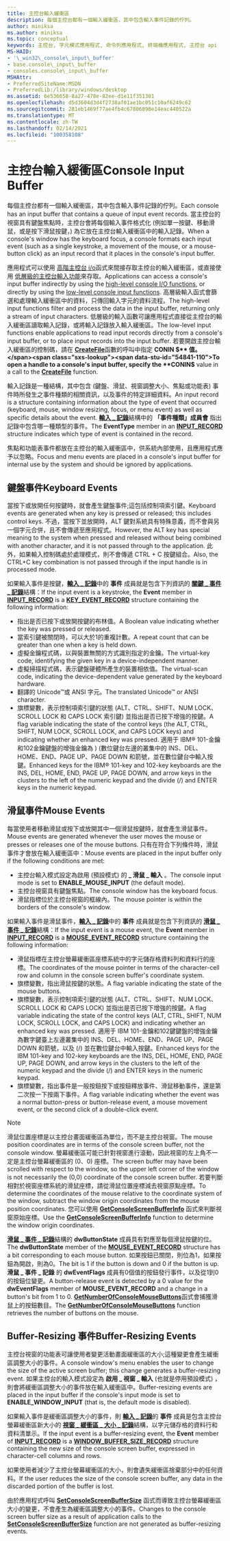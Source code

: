 ```yaml
---
title: 主控台輸入緩衝區
description: 每個主控台都有一個輸入緩衝區，其中包含輸入事件記錄的佇列。
author: miniksa
ms.author: miniksa
ms.topic: conceptual
keywords: 主控台, 字元模式應用程式, 命令列應用程式, 終端機應用程式, 主控台 api
MS-HAID:
- '\_win32\_console\_input\_buffer'
- base.console\_input\_buffer
- consoles.console\_input\_buffer
MSHAttr:
- PreferredSiteName:MSDN
- PreferredLib:/library/windows/desktop
ms.assetid: 6e536658-8a27-478e-82ee-d1e11f351301
ms.openlocfilehash: d5d3604d3d4f2738af01ae1bc051c10af6249c62
ms.sourcegitcommit: 281eb1469f77ae4fb4c67806898e14eac440522a
ms.translationtype: MT
ms.contentlocale: zh-TW
ms.lasthandoff: 02/14/2021
ms.locfileid: "100358108"
---
```

# <a name="console-input-buffer"></a><span data-ttu-id="54841-104">主控台輸入緩衝區</span><span class="sxs-lookup"><span data-stu-id="54841-104">Console Input Buffer</span></span>

<span data-ttu-id="54841-105">每個主控台都有一個輸入緩衝區，其中包含輸入事件記錄的佇列。</span><span class="sxs-lookup"><span data-stu-id="54841-105">Each console has an input buffer that contains a queue of input event records.</span></span> <span data-ttu-id="54841-106">當主控台的視窗具有鍵盤焦點時，主控台會將每個輸入事件格式化 (例如單一按鍵、移動滑鼠，或是按下滑鼠按鍵，) 為它放在主控台輸入緩衝區中的輸入記錄。</span><span class="sxs-lookup"><span data-stu-id="54841-106">When a console's window has the keyboard focus, a console formats each input event (such as a single keystroke, a movement of the mouse, or a mouse-button click) as an input record that it places in the console's input buffer.</span></span>

<span data-ttu-id="54841-107">應用程式可以使用 [高階主控台 i/o](high-level-console-input-and-output-functions.md)函式來間接存取主控台的輸入緩衝區，或直接使用 [低層級的主控台輸入功能](low-level-console-input-functions.md)來存取。</span><span class="sxs-lookup"><span data-stu-id="54841-107">Applications can access a console's input buffer indirectly by using the [high-level console I/O functions](high-level-console-input-and-output-functions.md), or directly by using the [low-level console input functions](low-level-console-input-functions.md).</span></span> <span data-ttu-id="54841-108">高層級輸入函式會篩選和處理輸入緩衝區中的資料，只傳回輸入字元的資料流程。</span><span class="sxs-lookup"><span data-stu-id="54841-108">The high-level input functions filter and process the data in the input buffer, returning only a stream of input characters.</span></span> <span data-ttu-id="54841-109">低層級的輸入函數可讓應用程式直接從主控台的輸入緩衝區讀取輸入記錄，或將輸入記錄放入輸入緩衝區。</span><span class="sxs-lookup"><span data-stu-id="54841-109">The low-level input functions enable applications to read input records directly from a console's input buffer, or to place input records into the input buffer.</span></span> <span data-ttu-id="54841-110">若要開啟主控台輸入緩衝區的控制碼，請在 [**CreateFile**](/windows/win32/api/fileapi/nf-fileapi-createfilea)函數的呼叫中指定 **CONIN $** 值。</span><span class="sxs-lookup"><span data-stu-id="54841-110">To open a handle to a console's input buffer, specify the **CONIN$** value in a call to the [**CreateFile**](/windows/win32/api/fileapi/nf-fileapi-createfilea) function.</span></span>

<span data-ttu-id="54841-111">輸入記錄是一種結構，其中包含 (鍵盤、滑鼠、視窗調整大小、焦點或功能表) 事件時所發生之事件種類的相關資訊，以及事件的特定詳細資料。</span><span class="sxs-lookup"><span data-stu-id="54841-111">An input record is a structure containing information about the type of event that occurred (keyboard, mouse, window resizing, focus, or menu event) as well as specific details about the event.</span></span> <span data-ttu-id="54841-112">[**輸入 \_ 記錄**](input-record-str.md)結構中的 **「事件種類」成員會** 指出記錄中包含哪一種類型的事件。</span><span class="sxs-lookup"><span data-stu-id="54841-112">The **EventType** member in an [**INPUT\_RECORD**](input-record-str.md) structure indicates which type of event is contained in the record.</span></span>

<span data-ttu-id="54841-113">焦點和功能表事件都放在主控台的輸入緩衝區中，供系統內部使用，且應用程式應予以忽略。</span><span class="sxs-lookup"><span data-stu-id="54841-113">Focus and menu events are placed in a console's input buffer for internal use by the system and should be ignored by applications.</span></span>

## <a name="keyboard-events"></a><span data-ttu-id="54841-114">鍵盤事件</span><span class="sxs-lookup"><span data-stu-id="54841-114">Keyboard Events</span></span>

<span data-ttu-id="54841-115">當按下或放開任何按鍵時，就會產生鍵盤事件;這包括控制項索引鍵。</span><span class="sxs-lookup"><span data-stu-id="54841-115">Keyboard events are generated when any key is pressed or released; this includes control keys.</span></span> <span data-ttu-id="54841-116">不過，當按下並放開時，ALT 鍵對系統具有特殊意義，而不會與另一個字元合併，且不會傳遞至應用程式。</span><span class="sxs-lookup"><span data-stu-id="54841-116">However, the ALT key has special meaning to the system when pressed and released without being combined with another character, and it is not passed through to the application.</span></span> <span data-ttu-id="54841-117">此外，如果輸入控制碼處於處理模式，則不會傳遞 CTRL + C 按鍵組合。</span><span class="sxs-lookup"><span data-stu-id="54841-117">Also, the CTRL+C key combination is not passed through if the input handle is in processed mode.</span></span>

<span data-ttu-id="54841-118">如果輸入事件是按鍵，[**輸入 \_ 記錄**](input-record-str.md)中的 **事件** 成員就是包含下列資訊的 [**關鍵 \_ 事件 \_ 記錄**](key-event-record-str.md)結構：</span><span class="sxs-lookup"><span data-stu-id="54841-118">If the input event is a keystroke, the **Event** member in [**INPUT\_RECORD**](input-record-str.md) is a [**KEY\_EVENT\_RECORD**](key-event-record-str.md) structure containing the following information:</span></span>

- <span data-ttu-id="54841-119">指出是否已按下或放開按鍵的布林值。</span><span class="sxs-lookup"><span data-stu-id="54841-119">A Boolean value indicating whether the key was pressed or released.</span></span>
- <span data-ttu-id="54841-120">當索引鍵被關閉時，可以大於1的重複計數。</span><span class="sxs-lookup"><span data-stu-id="54841-120">A repeat count that can be greater than one when a key is held down.</span></span>
- <span data-ttu-id="54841-121">虛擬金鑰程式碼，以與裝置無關的方式識別指定的金鑰。</span><span class="sxs-lookup"><span data-stu-id="54841-121">The virtual-key code, identifying the given key in a device-independent manner.</span></span>
- <span data-ttu-id="54841-122">虛擬掃描程式碼，表示鍵盤硬體所產生的裝置相依值。</span><span class="sxs-lookup"><span data-stu-id="54841-122">The virtual-scan code, indicating the device-dependent value generated by the keyboard hardware.</span></span>
- <span data-ttu-id="54841-123">翻譯的 Unicode™或 ANSI 字元。</span><span class="sxs-lookup"><span data-stu-id="54841-123">The translated Unicode™ or ANSI character.</span></span>
- <span data-ttu-id="54841-124">旗標變數，表示控制項索引鍵的狀態 (ALT、CTRL、SHIFT、NUM LOCK、SCROLL LOCK 和 CAPS LOCK 索引鍵) 並指出是否已按下增強的按鍵。</span><span class="sxs-lookup"><span data-stu-id="54841-124">A flag variable indicating the state of the control keys (the ALT, CTRL, SHIFT, NUM LOCK, SCROLL LOCK, and CAPS LOCK keys) and indicating whether an enhanced key was pressed.</span></span> <span data-ttu-id="54841-125">適用于 IBM® 101-金鑰和102金鑰鍵盤的增強金鑰為 )  (數位鍵台左邊的叢集中的 INS、DEL、HOME、END、PAGE UP、PAGE DOWN 和箭號，並在數位鍵台中輸入按鍵。</span><span class="sxs-lookup"><span data-stu-id="54841-125">Enhanced keys for the IBM® 101-key and 102-key keyboards are the INS, DEL, HOME, END, PAGE UP, PAGE DOWN, and arrow keys in the clusters to the left of the numeric keypad and the divide (/) and ENTER keys in the numeric keypad.</span></span>

## <a name="mouse-events"></a><span data-ttu-id="54841-126">滑鼠事件</span><span class="sxs-lookup"><span data-stu-id="54841-126">Mouse Events</span></span>

<span data-ttu-id="54841-127">每當使用者移動滑鼠或按下或放開其中一個滑鼠按鍵時，就會產生滑鼠事件。</span><span class="sxs-lookup"><span data-stu-id="54841-127">Mouse events are generated whenever the user moves the mouse or presses or releases one of the mouse buttons.</span></span> <span data-ttu-id="54841-128">只有在符合下列條件時，滑鼠事件才會放在輸入緩衝區中：</span><span class="sxs-lookup"><span data-stu-id="54841-128">Mouse events are placed in the input buffer only if the following conditions are met:</span></span>

- <span data-ttu-id="54841-129">主控台輸入模式設定為啟用 (預設模式) 的 **\_ 滑鼠 \_ 輸入** 。</span><span class="sxs-lookup"><span data-stu-id="54841-129">The console input mode is set to **ENABLE\_MOUSE\_INPUT** (the default mode).</span></span>
- <span data-ttu-id="54841-130">主控台視窗具有鍵盤焦點。</span><span class="sxs-lookup"><span data-stu-id="54841-130">The console window has the keyboard focus.</span></span>
- <span data-ttu-id="54841-131">滑鼠指標位於主控台視窗的框線內。</span><span class="sxs-lookup"><span data-stu-id="54841-131">The mouse pointer is within the borders of the console's window.</span></span>

<span data-ttu-id="54841-132">如果輸入事件是滑鼠事件，[**輸入 \_ 記錄**](input-record-str.md)中的 **事件** 成員就是包含下列資訊的 [**滑鼠 \_ 事件 \_ 記錄**](mouse-event-record-str.md)結構：</span><span class="sxs-lookup"><span data-stu-id="54841-132">If the input event is a mouse event, the **Event** member in [**INPUT\_RECORD**](input-record-str.md) is a [**MOUSE\_EVENT\_RECORD**](mouse-event-record-str.md) structure containing the following information:</span></span>

- <span data-ttu-id="54841-133">滑鼠指標在主控台螢幕緩衝區座標系統中的字元儲存格資料列和資料行的座標。</span><span class="sxs-lookup"><span data-stu-id="54841-133">The coordinates of the mouse pointer in terms of the character-cell row and column in the console screen buffer's coordinate system.</span></span>
- <span data-ttu-id="54841-134">旗標變數，指出滑鼠按鍵的狀態。</span><span class="sxs-lookup"><span data-stu-id="54841-134">A flag variable indicating the state of the mouse buttons.</span></span>
- <span data-ttu-id="54841-135">旗標變數，表示控制項索引鍵的狀態 (ALT、CTRL、SHIFT、NUM LOCK、SCROLL LOCK 和 CAPS LOCK) 並指出是否已按下增強的按鍵。</span><span class="sxs-lookup"><span data-stu-id="54841-135">A flag variable indicating the state of the control keys (ALT, CTRL, SHIFT, NUM LOCK, SCROLL LOCK, and CAPS LOCK) and indicating whether an enhanced key was pressed.</span></span> <span data-ttu-id="54841-136">適用于 IBM 101-金鑰和102鍵鍵盤的增強金鑰為數字鍵臺上左邊叢集中的 INS、DEL、HOME、END、PAGE UP、PAGE DOWN 和箭號，以及 (/) 並在數位鍵台中輸入按鍵。</span><span class="sxs-lookup"><span data-stu-id="54841-136">Enhanced keys for the IBM 101-key and 102-key keyboards are the INS, DEL, HOME, END, PAGE UP, PAGE DOWN, and arrow keys in the clusters to the left of the numeric keypad and the divide (/) and ENTER keys in the numeric keypad.</span></span>
- <span data-ttu-id="54841-137">旗標變數，指出事件是一般按鈕按下或按鈕釋放事件、滑鼠移動事件，還是第二次按一下按兩下事件。</span><span class="sxs-lookup"><span data-stu-id="54841-137">A flag variable indicating whether the event was a normal button-press or button-release event, a mouse movement event, or the second click of a double-click event.</span></span>

> [!NOTE]
><span data-ttu-id="54841-138">滑鼠位置座標是以主控台畫面緩衝區為單位，而不是主控台視窗。</span><span class="sxs-lookup"><span data-stu-id="54841-138">The mouse position coordinates are in terms of the console screen buffer, not the console window.</span></span> <span data-ttu-id="54841-139">螢幕緩衝區可能已針對視窗進行滾動，因此視窗的左上角不一定是主控台螢幕緩衝區的 (0、0) 座標。</span><span class="sxs-lookup"><span data-stu-id="54841-139">The screen buffer may have been scrolled with respect to the window, so the upper left corner of the window is not necessarily the (0,0) coordinate of the console screen buffer.</span></span> <span data-ttu-id="54841-140">若要判斷相對於視窗座標系統的滑鼠座標，請從滑鼠位置座標減去視窗原點座標。</span><span class="sxs-lookup"><span data-stu-id="54841-140">To determine the coordinates of the mouse relative to the coordinate system of the window, subtract the window origin coordinates from the mouse position coordinates.</span></span> <span data-ttu-id="54841-141">您可以使用 [**GetConsoleScreenBufferInfo**](getconsolescreenbufferinfo.md) 函式來判斷視窗原始座標。</span><span class="sxs-lookup"><span data-stu-id="54841-141">Use the [**GetConsoleScreenBufferInfo**](getconsolescreenbufferinfo.md) function to determine the window origin coordinates.</span></span>

<span data-ttu-id="54841-142">[**滑鼠 \_ 事件 \_ 記錄**](mouse-event-record-str.md)結構的 **dwButtonState** 成員具有對應至每個滑鼠按鍵的位。</span><span class="sxs-lookup"><span data-stu-id="54841-142">The **dwButtonState** member of the [**MOUSE\_EVENT\_RECORD**](mouse-event-record-str.md) structure has a bit corresponding to each mouse button.</span></span> <span data-ttu-id="54841-143">如果按鈕已關閉，則位為1，如果按鈕為開啟，則為0。</span><span class="sxs-lookup"><span data-stu-id="54841-143">The bit is 1 if the button is down and 0 if the button is up.</span></span> <span data-ttu-id="54841-144">**滑鼠 \_ 事件 \_ 記錄** 的 **dwEventFlags** 成員有0個值的按鈕發行事件，以及從1到0的按鈕位變更。</span><span class="sxs-lookup"><span data-stu-id="54841-144">A button-release event is detected by a 0 value for the **dwEventFlags** member of **MOUSE\_EVENT\_RECORD** and a change in a button's bit from 1 to 0.</span></span> <span data-ttu-id="54841-145">[**GetNumberOfConsoleMouseButtons**](getnumberofconsolemousebuttons.md)函式會捕獲滑鼠上的按鈕數目。</span><span class="sxs-lookup"><span data-stu-id="54841-145">The [**GetNumberOfConsoleMouseButtons**](getnumberofconsolemousebuttons.md) function retrieves the number of buttons on the mouse.</span></span>

## <a name="buffer-resizing-events"></a><span data-ttu-id="54841-146">Buffer-Resizing 事件</span><span class="sxs-lookup"><span data-stu-id="54841-146">Buffer-Resizing Events</span></span>

<span data-ttu-id="54841-147">主控台視窗的功能表可讓使用者變更活動畫面緩衝區的大小;這種變更會產生緩衝區調整大小的事件。</span><span class="sxs-lookup"><span data-stu-id="54841-147">A console window's menu enables the user to change the size of the active screen buffer; this change generates a buffer-resizing event.</span></span> <span data-ttu-id="54841-148">如果主控台的輸入模式設定為 **啟用 \_ 視窗 \_ 輸入** (也就是停用預設模式) ，則會將緩衝區調整大小的事件放在輸入緩衝區中。</span><span class="sxs-lookup"><span data-stu-id="54841-148">Buffer-resizing events are placed in the input buffer if the console's input mode is set to **ENABLE\_WINDOW\_INPUT** (that is, the default mode is disabled).</span></span>

<span data-ttu-id="54841-149">如果輸入事件是緩衝區調整大小的事件，則 [**輸入 \_ 記錄**](input-record-str.md)的 **事件** 成員是包含主控台螢幕緩衝區新大小的 [**視窗 \_ 緩衝區 \_ 大小 \_ 記錄**](window-buffer-size-record-str.md)結構，以字元儲存格的資料行和資料清單示。</span><span class="sxs-lookup"><span data-stu-id="54841-149">If the input event is a buffer-resizing event, the **Event** member of [**INPUT\_RECORD**](input-record-str.md) is a [**WINDOW\_BUFFER\_SIZE\_RECORD**](window-buffer-size-record-str.md) structure containing the new size of the console screen buffer, expressed in character-cell columns and rows.</span></span>

<span data-ttu-id="54841-150">如果使用者減少了主控台螢幕緩衝區的大小，則會遺失緩衝區捨棄部分中的任何資料。</span><span class="sxs-lookup"><span data-stu-id="54841-150">If the user reduces the size of the console screen buffer, any data in the discarded portion of the buffer is lost.</span></span>

<span data-ttu-id="54841-151">由於應用程式呼叫 [**SetConsoleScreenBufferSize**](setconsolescreenbuffersize.md) 函式而導致主控台螢幕緩衝區大小的變更，不會產生為緩衝區調整大小的事件。</span><span class="sxs-lookup"><span data-stu-id="54841-151">Changes to the console screen buffer size as a result of application calls to the [**SetConsoleScreenBufferSize**](setconsolescreenbuffersize.md) function are not generated as buffer-resizing events.</span></span>